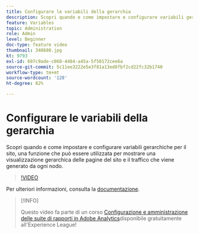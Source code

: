 ```yaml
---
title: Configurare le variabili della gerarchia
description: Scopri quando e come impostare e configurare variabili gerarchiche per il sito, una funzione che può essere utilizzata per mostrare una visualizzazione gerarchica delle pagine del sito e il traffico che viene generato da ogni nodo.
feature: Variables
topic: Administration
role: Admin
level: Beginner
doc-type: feature video
thumbnail: 340680.jpg
kt: 9793
exl-id: 607c9ade-c060-4484-a45a-5f50172cee6a
source-git-commit: 5c11ee3222e5e3f81a13ed8fbf2cd22fc32b1740
workflow-type: tm+mt
source-wordcount: '128'
ht-degree: 82%

---
```


# Configurare le variabili della gerarchia

Scopri quando e come impostare e configurare variabili gerarchiche per il sito, una funzione che può essere utilizzata per mostrare una visualizzazione gerarchica delle pagine del sito e il traffico che viene generato da ogni nodo.

>[!VIDEO](https://video.tv.adobe.com/v/340680/?quality=12&learn=on)

Per ulteriori informazioni, consulta la [documentazione](https://experienceleague.adobe.com/docs/analytics/implementation/vars/page-vars/hier.html?lang=it).

>[!INFO]
>
> Questo video fa parte di un corso [Configurazione e amministrazione delle suite di rapporti in Adobe Analytics](https://experienceleague.adobe.com/?recommended=Analytics-A-1-2021.1.administration&amp;lang=it)disponibile gratuitamente all&#39;Experience League!